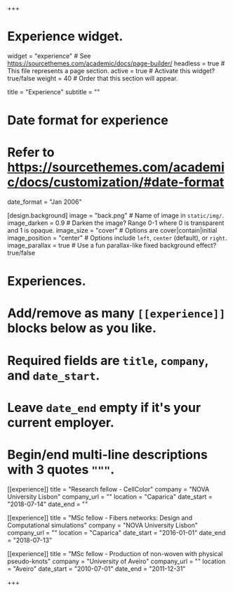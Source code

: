 +++
# Experience widget.
widget = "experience"  # See https://sourcethemes.com/academic/docs/page-builder/
headless = true  # This file represents a page section.
active = true  # Activate this widget? true/false
weight = 40  # Order that this section will appear.

title = "Experience"
subtitle = ""

# Date format for experience
#   Refer to https://sourcethemes.com/academic/docs/customization/#date-format
date_format = "Jan 2006"

[design.background]
  image = "back.png" # Name of image in `static/img/`.
  image_darken = 0.9 # Darken the image? Range 0-1 where 0 is transparent and 1 is opaque.
  image_size = "cover" #  Options are cover|contain|initial
  image_position = "center"  # Options include `left`, `center` (default), or `right`.
  image_parallax = true  # Use a fun parallax-like fixed background effect? true/false

# Experiences.
#   Add/remove as many `[[experience]]` blocks below as you like.
#   Required fields are `title`, `company`, and `date_start`.
#   Leave `date_end` empty if it's your current employer.
#   Begin/end multi-line descriptions with 3 quotes `"""`.

[[experience]]
  title = "Research fellow - CellColor"
  company = "NOVA University Lisbon"
  company_url = ""
  location = "Caparica"
  date_start = "2018-07-14"
  date_end = ""

[[experience]]
  title = "MSc fellow - Fibers networks: Design and Computational simulations"
  company = "NOVA University Lisbon"
  company_url = ""
  location = "Caparica"
  date_start = "2016-01-01"
  date_end = "2018-07-13"

[[experience]]
  title = "MSc fellow - Production of non-woven with physical pseudo-knots"
  company = "University of Aveiro"
  company_url = ""
  location = "Aveiro"
  date_start = "2010-07-01"
  date_end = "2011-12-31"

+++
